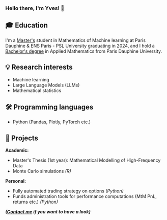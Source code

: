 ### Hello there, I'm Yves! 👋


## :mortar_board: Education

I'm a [Master's](https://dauphine.psl.eu/en/training/masters-degrees/mathematics-and-applied-mathematics/masters-year-2-mathematics-deep-learning-and-humanities) student in Mathematics of Machine learning at Paris Dauphine & ENS Paris - PSL University graduating in 2024, and I hold a [Bachelor's degree](https://dauphine.psl.eu/en/training/bachelors-degrees/bachelors-degree-in-applied-mathematics) in Applied Mathematics from Paris Dauphine University.

## :bulb: Research interests

- Machine learning
- Large Language Models (LLMs)
- Mathematical statistics


## :hammer_and_wrench: Programming languages

- Python (Pandas, Plotly, PyTorch etc.)

## :rocket: Projects 

**Academic:**
- Master's Thesis (1st year): Mathematical Modelling of High-Frequency Data
- Monte Carlo simulations *(R)*

**Personal:**
- Fully automated trading strategy on options *(Python)*
- Funds administration tools for performance computations (MtM PnL, returns etc.) *(Python)*

***([Contact me](mailto:yves.leconte@dauphine.eu) if you want to have a look)***
